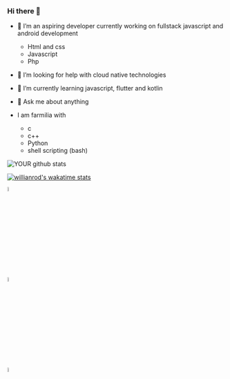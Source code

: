 ### Hi there 👋

- 🔭 I’m an aspiring developer currently working on fullstack javascript and android development

   * Html and css
   * Javascript
   * Php

- 🤔 I’m looking for help with cloud native technologies

          
- 🌱 I’m currently learning javascript, flutter and kotlin

- 💬 Ask me about anything 

- I am farmilia with  
  * c
  * c++
  * Python 
  * shell scripting (bash)
          

![YOUR github stats](https://github-readme-stats.vercel.app/api?username=MartinThuo&show_icons=true&bg_color=13.3deg,#D9091B,#164496;)   

[![willianrod's wakatime stats](https://github-readme-stats.vercel.app/api/wakatime?username=Mke_Thuo)](https://github.com/anuraghazra/github-readme-stats)

[<img src="https://img.pngio.com/twitter-logo-transparent-png-stickpng-twitter-logo-transparent-background-png-400_400.png" width="5%" height="5%" />](https://twitter.com/Martoe3301) 

[<img src="https://omnisec.dk/wp-content/uploads/2020/01/linkedin-blue-style-logo-png-0-300x300.png" width="5%" height="5%" />](https://www.linkedin.com/in/martin-njoroge-31b3131a3/)

[<img src="https://www.sololearn.com/Icons/Courses/0.png" width="5%" height="5%" />](https://www.sololearn.com/profile/11793304)


